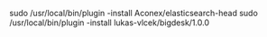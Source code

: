 sudo /usr/local/bin/plugin -install Aconex/elasticsearch-head
sudo /usr/local/bin/plugin -install lukas-vlcek/bigdesk/1.0.0

